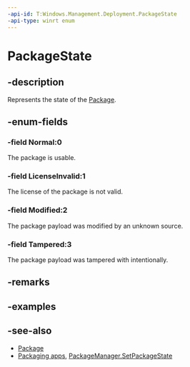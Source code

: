 ```yaml
---
-api-id: T:Windows.Management.Deployment.PackageState
-api-type: winrt enum
---
```


<!-- Enumeration syntax
public enum Windows.Management.Deployment.PackageState : int
-->

# PackageState

## -description
Represents the state of the [Package](https://docs.microsoft.com/uwp/api/windows.applicationmodel.package).

## -enum-fields
### -field Normal:0
The package is usable.

### -field LicenseInvalid:1
The license of the package is not valid.

### -field Modified:2
The package payload was modified by an unknown source.

### -field Tampered:3
The package payload was tampered with intentionally.


## -remarks

## -examples

## -see-also

- [Package](https://docs.microsoft.com/uwp/api/windows.applicationmodel.package)
- [Packaging apps](https://docs.microsoft.com/windows/uwp/packaging/index), [PackageManager.SetPackageState](packagemanager_setpackagestate_175933383.md)
